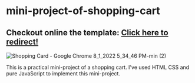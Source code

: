 # mini-project-of-shopping-cart

<h2> Checkout online the template: <a href="https://shopping-cart-hamid-hassani.netlify.app/" target="_blank" > Click here to redirect! </a>  </h2>


![Shopping Card - Google Chrome 8_1_2022 5_34_46 PM-min (2)](https://user-images.githubusercontent.com/96312176/183646239-638d91ab-0151-4a89-9d24-b69710cc8c5f.jpg)


This is a practical mini-project of a shopping cart. I've used HTML CSS and pure JavaScript to implement this mini-project.
